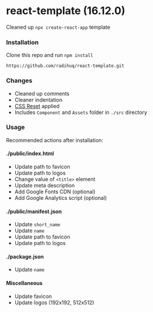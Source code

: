 # react-template (16.12.0)
Cleaned up `npx create-react-app` template

### Installation
Clone this repo and run `npm install`

`https://github.com/radihuq/react-template.git`

### Changes
* Cleaned up comments
* Cleaner indentation
* [CSS Reset](https://meyerweb.com/eric/tools/css/reset/) applied
* Includes `Component` and `Assets` folder in `./src` directory

### Usage
Recommended actions after installation:

#### ./public/index.html
* Update path to favicon
* Update path to logos
* Change value of `<title>` element
* Update meta description
* Add Google Fonts CDN (optional)
* Add Google Analytics script (optional)

#### ./public/manifest.json
* Update `short_name`
* Update `name`
* Update path to favicon
* Update path to logos

#### ./package.json
* Update `name`

#### Miscellaneous
* Update favicon
* Update logos (192x192, 512x512)